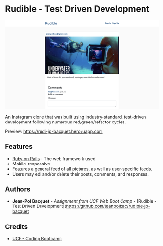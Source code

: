 # Rudible - Test Driven Development
![Image of Rudible](app/assets/images/rudible-preview.png)

An Instagram clone that was built using industry-standard, test-driven development following numerous red/green/refactor cycles.

Preview:
https://rudi-jp-bacquet.herokuapp.com


## Features
* [Ruby on Rails](https://guides.rubyonrails.org/) - The web framework used
* Mobile-responsive
* Features a general feed of all pictures, as well as user-specific feeds.
* Users may edi and/or delete their posts, comments, and responses.

## Authors
* **Jean-Pol Bacquet** - *Assignment from UCF Web Boot Camp* - [Rudible - Test Driven Development](https://github.com/jeanpolbac/rudible-jp-bacquet

## Credits
* [UCF - Coding Bootcamp](https://bootcamp.ce.ucf.edu/coding/)
